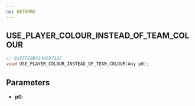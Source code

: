 ```yaml
---
ns: NETWORK
---
```

## USE_PLAYER_COLOUR_INSTEAD_OF_TEAM_COLOUR

```c
// 0x5FFE9B4144F9712F
void USE_PLAYER_COLOUR_INSTEAD_OF_TEAM_COLOUR(Any p0);
```

## Parameters
* **p0**:
